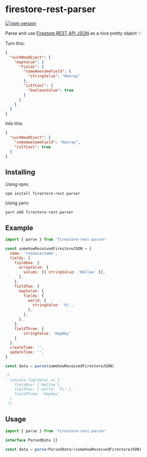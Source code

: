 # firestore-rest-parser

[![npm version](https://badge.fury.io/js/firestore-rest-parser.svg)](https://badge.fury.io/js/firestore-rest-parser)

Parse and use [Firestore REST API JSON](https://firebase.google.com/docs/firestore/reference/rest/) as a nice pretty object ✨

Turn this:
```json
{
  "suchWowObject": {
    "mapValue": {
      "fields": {
        "someAwesomeField": {
          "stringValue": "Hooray"
        },
        "isItCool": {
          "booleanValue": true
        }
      }
    }
  }
}
```

Into this:

```json
{
  "suchWowObject": {
    "someAwesomeField": "Hooray",
    "isItCool": true
  }
}
```

## Installing

Using npm:

`npm install firestore-rest-parser`

Using yarn:

`yarn add firestore-rest-parser`

## Example

```javascript
import { parse } from 'firestore-rest-parser'

const somehowReceivedFirestoreJSON = {
  name: 'resouce/name',
  fields: {
    fieldOne: {
      arrayValue: {
        values: [{ stringValue: 'Hellow' }],
      },
    },
    fieldTwo: {
      mapValue: {
        fields: {
          world: {
            stringValue: 'hi',
          },
        },
      },
    },
    fieldThree: {
        stringValue: 'HopHey'
    }
  },
  createTime: '',
  updateTime: '',
}

const data = parse(somehowReceivedFirestoreJSON)

/*
  console.log(data) => {
    fieldOne: ['Hellow'],
    fieldTwo: { world: 'hi' },
    fieldThree: 'HopHey'
  }
 */
```

## Usage

```typescript
import { parse } from 'firestore-rest-parser'

interface ParsedData {}

const data = parse<ParsedData>(somehowReceivedFirestoreJSON)
```
